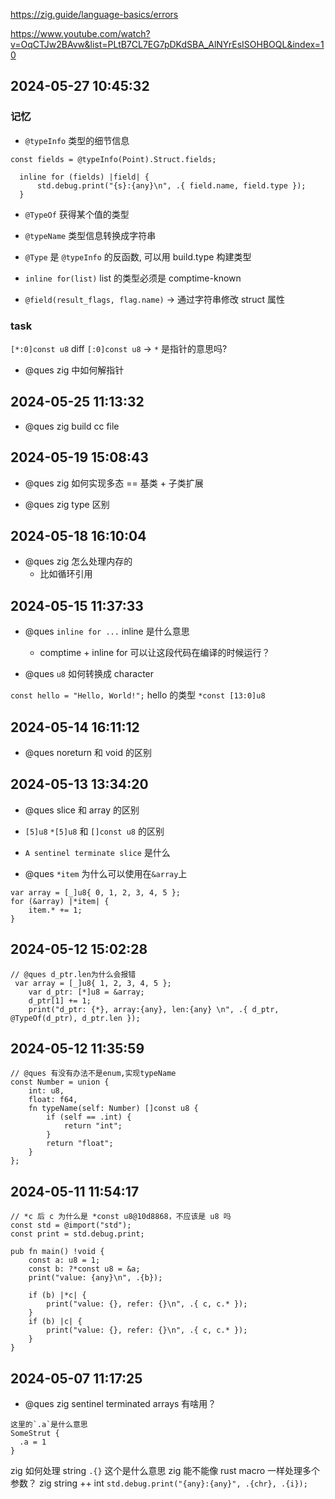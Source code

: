 https://zig.guide/language-basics/errors

https://www.youtube.com/watch?v=OqCTJw2BAvw&list=PLtB7CL7EG7pDKdSBA_AlNYrEsISOHBOQL&index=10

## 2024-05-27 10:45:32

### 记忆

- `@typeInfo` 类型的细节信息

```
const fields = @typeInfo(Point).Struct.fields;

  inline for (fields) |field| {
      std.debug.print("{s}:{any}\n", .{ field.name, field.type });
  }
```

- `@TypeOf` 获得某个值的类型

- `@typeName` 类型信息转换成字符串
- `@Type` 是 `@typeInfo` 的反函数, 可以用 build.type 构建类型

- `inline for(list)` list 的类型必须是 comptime-known

- `@field(result_flags, flag.name)` -> 通过字符串修改 struct 属性

### task

`[*:0]const u8` diff `[:0]const u8` -> `*` 是指针的意思吗?

- @ques zig 中如何解指针

## 2024-05-25 11:13:32

- @ques zig build cc file

## 2024-05-19 15:08:43

- @ques zig 如何实现多态 == 基类 + 子类扩展

- @ques zig type 区别

## 2024-05-18 16:10:04

- @ques zig 怎么处理内存的
  - 比如循环引用

## 2024-05-15 11:37:33

- @ques `inline for ...` inline 是什么意思

  - comptime + inline for 可以让这段代码在编译的时候运行？

- @ques `u8` 如何转换成 character

`const hello = "Hello, World!";` hello 的类型 `*const [13:0]u8`

## 2024-05-14 16:11:12

- @ques noreturn 和 void 的区别

## 2024-05-13 13:34:20

- @ques slice 和 array 的区别

- `[5]u8` `*[5]u8` 和 `[]const u8` 的区别
- `A sentinel terminate slice` 是什么

- @ques `*item` 为什么可以使用在`&array`上

```zig
var array = [_]u8{ 0, 1, 2, 3, 4, 5 };
for (&array) |*item| {
    item.* += 1;
}
```

## 2024-05-12 15:02:28

```zig
// @ques d_ptr.len为什么会报错
 var array = [_]u8{ 1, 2, 3, 4, 5 };
    var d_ptr: [*]u8 = &array;
    d_ptr[1] += 1;
    print("d_ptr: {*}, array:{any}, len:{any} \n", .{ d_ptr, @TypeOf(d_ptr), d_ptr.len });
```

## 2024-05-12 11:35:59

```zig
// @ques 有没有办法不是enum,实现typeName
const Number = union {
    int: u8,
    float: f64,
    fn typeName(self: Number) []const u8 {
        if (self == .int) {
            return "int";
        }
        return "float";
    }
};

```

## 2024-05-11 11:54:17

```zig
// *c 后 c 为什么是 *const u8@10d8868，不应该是 u8 吗
const std = @import("std");
const print = std.debug.print;

pub fn main() !void {
    const a: u8 = 1;
    const b: ?*const u8 = &a;
    print("value: {any}\n", .{b});

    if (b) |*c| {
        print("value: {}, refer: {}\n", .{ c, c.* });
    }
    if (b) |c| {
        print("value: {}, refer: {}\n", .{ c, c.* });
    }
}
```

## 2024-05-07 11:17:25

- @ques zig sentinel terminated arrays 有啥用？

```zig
这里的`.a`是什么意思
SomeStrut {
  .a = 1
}
```

zig 如何处理 string
`.{}` 这个是什么意思
zig 能不能像 rust macro 一样处理多个参数？
zig string ++ int `std.debug.print("{any}:{any}", .{chr}, .{i});`
